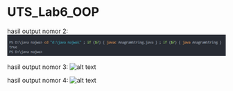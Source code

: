 # UTS_Lab6_OOP
hasil output nomor 2:
![alt text](https://github.com/NajwaAfifi/UTS_Lab6_OOP/blob/main/NO2.png?raw=true)

hasil output nomor 3:
![alt text](?raw=true)

hasil output nomor 4:
![alt text](?raw=true)
